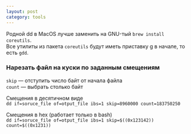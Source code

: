 ```yaml
---
layout: post
category: tools
---
```


Родной dd в MacOS лучше заменить на GNU-тый `brew install coreutils`.  
Все утилиты из пакета `coreutils` будут иметь приставку g в начале, то есть `gdd`.

### Нарезать файл на куски по заданным смещениям

`skip` — отступить число байт от начала файла  
`count` — выбрать столько байт  

Смещения в десятичном виде  
`dd if=soruce_file of=otput_file ibs=1 skip=8960000 count=183750250`  

Смещения в hex (работает только в bash)  
`dd if=soruce_file of=otput_file ibs=1 skip=$((0x123142)) count=$((0x1231))`  


